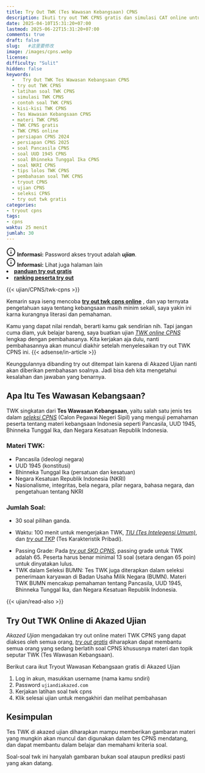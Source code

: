 ```yaml
---
title: Try Out TWK (Tes Wawasan Kebangsaan) CPNS 
description: Ikuti try out TWK CPNS gratis dan simulasi CAT online untuk mengukur kemampuanmu! Dapatkan latihan soal Tes Wawasan Kebangsaan (Pancasila, UUD 1945, Bhinneka Tunggal Ika, NKRI) terlengkap agar lolos seleksi CPNS.
date: 2025-04-10T15:31:20+07:00
lastmod: 2025-06-22T15:31:20+07:00
comments: true
draft: false 
slug:   #这里要修改
image: /images/cpns.webp
license: 
difficulty: "Sulit"
hidden: false
keywords:
  -   Try Out TWK Tes Wawasan Kebangsaan CPNS
  - try out TWK CPNS
  - latihan soal TWK CPNS
  - simulasi TWK CPNS
  - contoh soal TWK CPNS
  - kisi-kisi TWK CPNS
  - Tes Wawasan Kebangsaan CPNS
  - materi TWK CPNS
  - TWK CPNS gratis
  - TWK CPNS online
  - persiapan CPNS 2024
  - persiapan CPNS 2025
  - soal Pancasila CPNS
  - soal UUD 1945 CPNS
  - soal Bhinneka Tunggal Ika CPNS
  - soal NKRI CPNS
  - tips lolos TWK CPNS
  - pembahasan soal TWK CPNS
  - tryout CPNS
  - ujian CPNS
  - seleksi CPNS
  - try out twk gratis
categories:
- tryout cpns
tags:
- cpns
waktu: 25 menit
jumlah: 30  
---
```

<div class="alert alert-info">
  <svg xmlns="http://www.w3.org/2000/svg" width="24" height="24" viewBox="0 0 24 24" fill="none" stroke="currentColor" stroke-width="2" stroke-linecap="round" stroke-linejoin="round" class="feather feather-info"><circle cx="12" cy="12" r="10"></circle><line x1="12" y1="16" x2="12" y2="12"></line>    <line x1="12" y1="8" x2="12.01" y2="8"></line>  </svg>
  <span><strong>Informasi:</strong> Password akses tryout adalah <b><i>ujian</b></i>.</span>
</div>
<div class="alert alert-info">
  <svg xmlns="http://www.w3.org/2000/svg" width="24" height="24" viewBox="0 0 24 24" fill="none" stroke="currentColor" stroke-width="2" stroke-linecap="round" stroke-linejoin="round" class="feather feather-info"><circle cx="12" cy="12" r="10"></circle><line x1="12" y1="16" x2="12" y2="12"></line>    <line x1="12" y1="8" x2="12.01" y2="8"></line>  </svg>
  <span><strong>Informasi:</strong> Lihat juga halaman lain<b> <li><a href="/ujian/cara-ikut-tryout-online-gratis">panduan try out gratis</a></li></b> <b><li><a href="/ujian/ranking-peserta-tryout">ranking peserta try out</a></li></b></span>
</div>



{{< ujian/CPNS/twk-cpns >}}

Kemarin saya iseng mencoba **[try out twk cpns online](/ujian/cpns/try-out-tes-wawasan-bebangsaan/)** , dan yap ternyata pengetahuan saya tentang kebangsaan masih minim sekali, saya yakin ini karna kurangnya literasi dan pemahaman.

Kamu yang dapat nilai rendah, berarti kamu gak sendirian nih. Tapi jangan cuma diam, yuk belajar bareng, saya buatkan ujian *[TWK online CPNS](/ujian/)* lengkap dengan pembahasanya. Kita kerjakan aja dulu, nanti pembahasannya akan muncul diakhir setelah menyelesaikan try out TWK CPNS ini. 
{{< adsense/in-article >}}

Keunggulannya dibanding try out ditempat lain karena di Akazed Ujian nanti akan diberikan pembahasan soalnya. Jadi bisa deh kita mengetahui kesalahan dan jawaban yang benarnya.

## Apa Itu Tes Wawasan Kebangsaan?
TWK singkatan dari **Tes Wawasan Kebangsaan**, yaitu salah satu jenis tes dalam *[seleksi CPNS](/categories/tryout-cpns/)* (Calon Pegawai Negeri Sipil) yang menguji pemahaman peserta tentang materi kebangsaan Indonesia seperti Pancasila, UUD 1945, Bhinneka Tunggal Ika, dan Negara Kesatuan Republik Indonesia. 

### Materi TWK:
* Pancasila (ideologi negara) 
* UUD 1945 (konstitusi) 
* Bhinneka Tunggal Ika (persatuan dan kesatuan) 
* Negara Kesatuan Republik Indonesia (NKRI) 
* Nasionalisme, integritas, bela negara, pilar negara, bahasa negara, dan pengetahuan tentang NKRI 
### Jumlah Soal:
- 30 soal pilihan ganda. 
* Waktu: 100 menit untuk mengerjakan TWK, *[TIU (Tes Intelegensi Umum)](/ujian/cpns/tryout-tiu-cpns/)*, dan *[try out TKP](/ujian/cpns/try-out-tkp-gratis/)* (Tes Karakteristik Pribadi). 
- Passing Grade: Pada *[try out SKD CPNS](/ujian/cpns/try-out-skd-cpns-gratis/)*, passing grade untuk TWK adalah 65. Peserta harus benar minimal 13 soal (setara dengan 65 poin) untuk dinyatakan lulus. 
- TWK dalam Seleksi BUMN: Tes TWK juga diterapkan dalam seleksi penerimaan karyawan di Badan Usaha Milik Negara (BUMN). Materi TWK BUMN mencakup pemahaman tentang Pancasila, UUD 1945, Bhinneka Tunggal Ika, dan Negara Kesatuan Republik Indonesia. 

{{< ujian/read-also >}}

## Try Out TWK Online di Akazed Ujian
*Akazed Ujian* mengadakan try out online materi TWK CPNS yang dapat diakses oleh semua orang, *[try out gratis](/link-tryout-ppg-gratis/)* diharapkan dapat membantu semua orang yang sedang berlatih soal CPNS khususnya materi dan topik seputar TWK (Tes Wawasan Kebangsaan).

Berikut cara ikut Tryout Wawasan Kebangsaan gratis di Akazed Ujian
1. Log in akun, masukkan username (nama kamu sndiri) 
2. Password `ujiandiakazed.com` 
3. Kerjakan latihan soal twk cpns
4. Klik selesai ujian untuk mengakhiri dan melihat pembahasan

## Kesimpulan
Tes TWK di akazed ujian diharapkan mampu memberikan gambaran materi yang mungkin akan muncul dan digunakan dalam tes CPNS mendatang, dan dapat membantu dalam belajar dan memahami kriteria soal.

Soal-soal twk ini hanyalah gambaran bukan soal ataupun prediksi pasti yang akan datang.